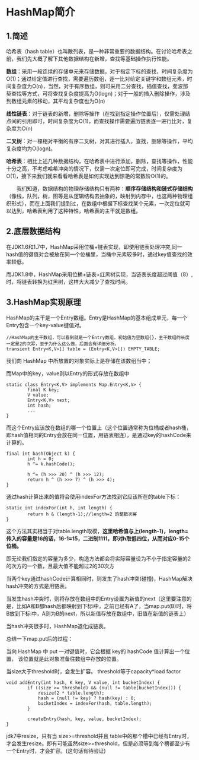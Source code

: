 HashMap简介
==================

1.简述
------------------

哈希表（hash table）也叫散列表，是一种非常重要的数据结构。在讨论哈希表之前，我们先大概了解下其他数据结构在新增，查找等基础操作执行性能。

**数组**：采用一段连续的存储单元来存储数据。对于指定下标的查找，时间复杂度为O(1)；通过给定值进行查找，需要遍历数组，逐一比对给定关键字和数组元素，时间复杂度为O(n)，当然，对于有序数组，则可采用二分查找，插值查找，斐波那契查找等方式，可将查找复杂度提高为O(logn)；对于一般的插入删除操作，涉及到数组元素的移动，其平均复杂度也为O(n)

**线性链表**：对于链表的新增，删除等操作（在找到指定操作位置后），仅需处理结点间的引用即可，时间复杂度为O(1)，而查找操作需要遍历链表逐一进行比对，复杂度为O(n)

**二叉树**：对一棵相对平衡的有序二叉树，对其进行插入，查找，删除等操作，平均复杂度均为O(logn)。

**哈希表**：相比上述几种数据结构，在哈希表中进行添加，删除，查找等操作，性能十分之高，不考虑哈希冲突的情况下，仅需一次定位即可完成，时间复杂度为O(1)，接下来我们就来看看哈希表是如何实现达到惊艳的常数阶O(1)的。

　　我们知道，数据结构的物理存储结构只有两种：**顺序存储结构和链式存储结构**（像栈，队列，树，图等是从逻辑结构去抽象的，映射到内存中，也这两种物理组织形式），而在上面我们提到过，在数组中根据下标查找某个元素，一次定位就可以达到，哈希表利用了这种特性，哈希表的主干就是数组。
  

2.底层数据结构
--------------------
在JDK1.6和1.7中，HashMap采用位桶+链表实现，即使用链表处理冲突,同一hash值的键值对会被放在同一个位桶里，当桶中元素较多时，通过key值查找的效率较低。

而JDK1.8中，HashMap采用位桶+链表+红黑树实现，当链表长度超过阈值（8）,时，将链表转换为红黑树，这样大大减少了查找时间。


3.HashMap实现原理
--------------------
HashMap的主干是一个Entry数组。Entry是HashMap的基本组成单元，每一个Entry包含一个key-value键值对。
```
//HashMap的主干数组，可以看到就是一个Entry数组，初始值为空数组{}，主干数组的长度一定是2的次幂，至于为什么这么做，后面会有详细分析。
transient Entry<K,V>[] table = (Entry<K,V>[]) EMPTY_TABLE;
```
我们向 HashMap 中所放置的对象实际上是存储在该数组当中；

而Map中的key，value则以Entry的形式存放在数组中
```
static class Entry<K,V> implements Map.Entry<K,V> {
        final K key;
        V value;
        Entry<K,V> next;
        int hash;
        ...
}        
```

而这个Entry应该放在数组的哪一个位置上（这个位置通常称为位桶或者hash桶，即hash值相同的Entry会放在同一位置，用链表相连），是通过key的hashCode来计算的。
```
final int hash(Object k) {
        int h = 0;
        h ^= k.hashCode();

        h ^= (h >>> 20) ^ (h >>> 12);
        return h ^ (h >>> 7) ^ (h >>> 4);
}
```

通过hash计算出来的值将会使用indexFor方法找到它应该所在的table下标：
```
static int indexFor(int h, int length) {
        return h & (length-1);//length=2 的整数次幂
}
```

这个方法其实相当于对table.length取模，**这里哈希值与上(length-1)，length=传入的容量是16的话，16-1=15，二进制1111，即对h取低四位，从而对应0-15个位桶。**

即无论我们指定的容量为多少，构造方法都会将实际容量设为不小于指定容量的2的次方的一个数，且最大值不能超过2的30次方

当两个key通过hashCode计算相同时，则发生了hash冲突(碰撞)，HashMap解决hash冲突的方式是用链表。

当发生hash冲突时，则将存放在数组中的Entry设置为新值的next（这里要注意的是，比如A和B都hash后都映射到下标i中，之前已经有A了，当map.put(B)时，将B放到下标i中，A则为B的next，所以新值存放在数组中，旧值在新值的链表上）

当hash冲突很多时，HashMap退化成链表。

总结一下map.put后的过程：

当向 HashMap 中 put 一对键值时，它会根据 key的 hashCode 值计算出一个位置， 该位置就是此对象准备往数组中存放的位置。


当size大于threshold时，会发生扩容。 threshold等于capacity*load factor
```
void addEntry(int hash, K key, V value, int bucketIndex) {
        if ((size >= threshold) && (null != table[bucketIndex])) {
            resize(2 * table.length);
            hash = (null != key) ? hash(key) : 0;
            bucketIndex = indexFor(hash, table.length);
        }

        createEntry(hash, key, value, bucketIndex);
}
```
jdk7中resize，只有当 size>=threshold并且 table中的那个槽中已经有Entry时，才会发生resize。即有可能虽然size>=threshold，但是必须等到每个槽都至少有一个Entry时，才会扩容。(这句话有待验证)
